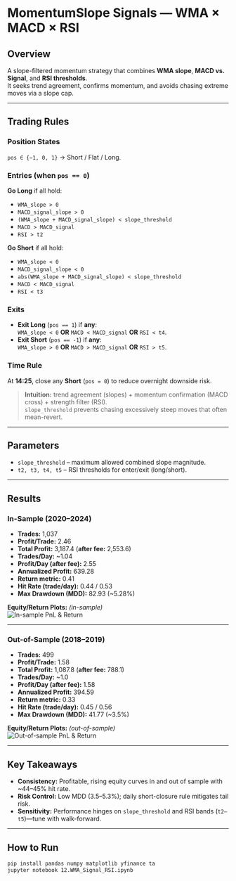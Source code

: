 # MomentumSlope Signals — WMA × MACD × RSI

## Overview
A slope-filtered momentum strategy that combines **WMA slope**, **MACD vs. Signal**, and **RSI thresholds**.  
It seeks trend agreement, confirms momentum, and avoids chasing extreme moves via a slope cap.

---

## Trading Rules

### Position States
`pos ∈ {−1, 0, 1}` → Short / Flat / Long.

### Entries (when `pos == 0`)
**Go Long** if all hold:
- `WMA_slope > 0`
- `MACD_signal_slope > 0`
- `(WMA_slope + MACD_signal_slope) < slope_threshold`
- `MACD > MACD_signal`
- `RSI > t2`

**Go Short** if all hold:
- `WMA_slope < 0`
- `MACD_signal_slope < 0`
- `abs(WMA_slope + MACD_signal_slope) < slope_threshold`
- `MACD < MACD_signal`
- `RSI < t3`

### Exits
- **Exit Long** (`pos == 1`) if **any**:  
  `WMA_slope < 0` **OR** `MACD < MACD_signal` **OR** `RSI < t4`.
- **Exit Short** (`pos == -1`) if **any**:  
  `WMA_slope > 0` **OR** `MACD > MACD_signal` **OR** `RSI > t5`.

### Time Rule
At **14:25**, close any **Short** (`pos = 0`) to reduce overnight downside risk.

> **Intuition:** trend agreement (slopes) + momentum confirmation (MACD cross) + strength filter (RSI).  
> `slope_threshold` prevents chasing excessively steep moves that often mean-revert.

---

## Parameters
- `slope_threshold` – maximum allowed combined slope magnitude.  
- `t2, t3, t4, t5` – RSI thresholds for enter/exit (long/short).

---

## Results

### In-Sample (2020–2024)
- **Trades:** 1,037  
- **Profit/Trade:** 2.46  
- **Total Profit:** 3,187.4 (**after fee:** 2,553.6)  
- **Trades/Day:** ~1.04  
- **Profit/Day (after fee):** 2.55  
- **Annualized Profit:** 639.28  
- **Return metric:** 0.41  
- **Hit Rate (trade/day):** 0.44 / 0.53  
- **Max Drawdown (MDD):** 82.93 (~5.28%)

**Equity/Return Plots:** *(in-sample)*  
![In-sample PnL & Return](/mnt/data/3f4e39ad-d372-4418-b712-9bdf91553ce0.png)

---

### Out-of-Sample (2018–2019)
- **Trades:** 499  
- **Profit/Trade:** 1.58  
- **Total Profit:** 1,087.8 (**after fee:** 788.1)  
- **Trades/Day:** ~1.0  
- **Profit/Day (after fee):** 1.58  
- **Annualized Profit:** 394.59  
- **Return metric:** 0.33  
- **Hit Rate (trade/day):** 0.45 / 0.56  
- **Max Drawdown (MDD):** 41.77 (~3.5%)

**Equity/Return Plots:** *(out-of-sample)*  
![Out-of-sample PnL & Return](/mnt/data/d8f5808d-81b1-45f4-949f-01a83c522218.png)

---

## Key Takeaways
- **Consistency:** Profitable, rising equity curves in and out of sample with ~44–45% hit rate.  
- **Risk Control:** Low MDD (3.5–5.3%); daily short-closure rule mitigates tail risk.  
- **Sensitivity:** Performance hinges on `slope_threshold` and RSI bands (`t2–t5`)—tune with walk-forward.

---

## How to Run
```bash
pip install pandas numpy matplotlib yfinance ta
jupyter notebook 12.WMA_Signal_RSI.ipynb
